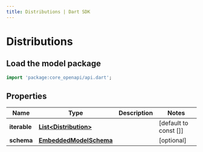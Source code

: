 ```yaml
---
title: Distributions | Dart SDK
---
```


# Distributions

## Load the model package
```dart
import 'package:core_openapi/api.dart';
```

## Properties
Name | Type | Description | Notes
------------ | ------------- | ------------- | -------------
**iterable** | [**List\<Distribution\>**](Distribution) |  | [default to const []]
**schema** | [**EmbeddedModelSchema**](EmbeddedModelSchema) |  | [optional] 




